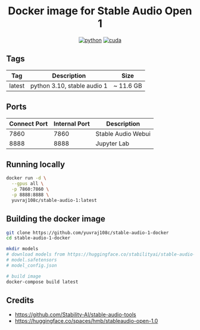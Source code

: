 <div align="center">

# Docker image for Stable Audio Open 1

[![python](https://img.shields.io/badge/python-3.10-green)](https://www.python.org/downloads/)
[![cuda](https://img.shields.io/badge/cuda-12.4-green)](https://developer.nvidia.com/cuda-downloads)

</div>

## Tags
| Tag    | Description              | Size      |
| ------ | ------------------------ | --------- |
| latest | python 3.10, stable audio 1 | ~ 11.6 GB |

## Ports

| Connect Port | Internal Port | Description |
| ------------ | ------------- | ----------- |
| 7860         | 7860          | Stable Audio Webui  |
| 8888         | 8888          | Jupyter Lab  |

## Running locally
```bash
docker run -d \
  --gpus all \
  -p 7860:7860 \
  -p 8888:8888 \
  yuvraj108c/stable-audio-1:latest
```

## Building the docker image
```bash
git clone https://github.com/yuvraj108c/stable-audio-1-docker
cd stable-audio-1-docker

mkdir models
# download models from https://huggingface.co/stabilityai/stable-audio-open-1.0/tree/main into ./models
# model.safetensors
# model_config.json

# build image
docker-compose build latest
```

## Credits
- https://github.com/Stability-AI/stable-audio-tools
- https://huggingface.co/spaces/hmb/stableaudio-open-1.0